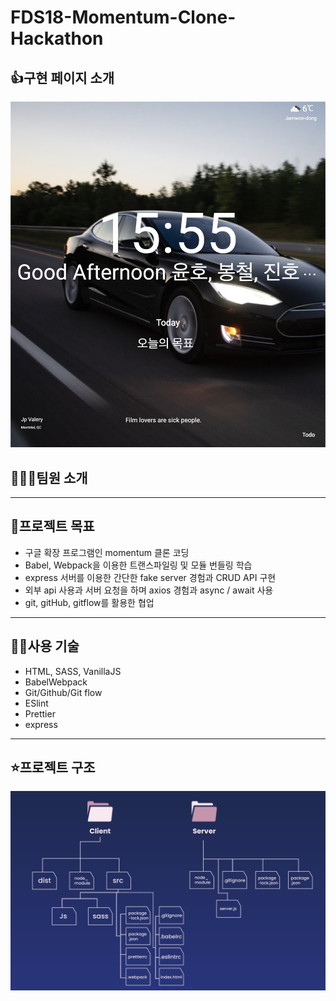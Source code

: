 # FDS18-Momentum-Clone-Hackathon

## 👍구현 페이지 소개

![main-page](https://raw.githubusercontent.com/bcround/FDS18-Momentum-Clone-Hackathon/develop/client/resource/main-page.png)



## 👨‍👦‍👦팀원 소개

[나윤호]: https://github.com/nayounho
[신봉철]: https://github.com/bcround
[탁진호]: https://github.com/sofreshian

---

## 💯프로젝트 목표

- 구글 확장 프로그램인 momentum 클론 코딩
- Babel, Webpack을 이용한 트랜스파일링 및 모듈 번들링 학습
- express 서버를 이용한 간단한 fake server 경험과 CRUD API 구현
- 외부 api 사용과 서버 요청을 하며 axios 경험과 async / await 사용
- git, gitHub, gitflow를 활용한 협업

---

## 🧑‍💻사용 기술

- HTML, SASS, VanillaJS
- BabelWebpack
- Git/Github/Git flow
- ESlint
- Prettier
- express

---

## ⭐️프로젝트 구조

![data-structure](https://raw.githubusercontent.com/bcround/FDS18-Momentum-Clone-Hackathon/develop/client/resource/data-structure.png)

